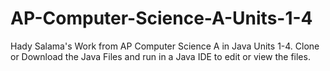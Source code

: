 # AP-Computer-Science-A-Units-1-4
Hady Salama's Work from AP Computer Science A in Java Units 1-4.
Clone or Download the Java Files and run in a Java IDE to edit or view the files.
